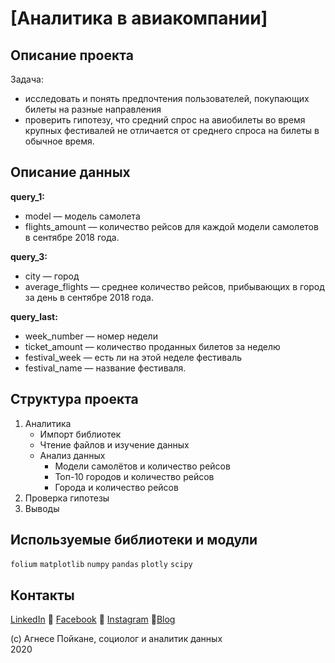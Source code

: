 # [Аналитика в авиакомпании]

## Описание проекта

Задача:

- исследовать и понять предпочтения пользователей, покупающих билеты на разные направления
- проверить гипотезу, что средний спрос на авиобилеты во время крупных фестивалей не отличается от среднего спроса на билеты в обычное время.


## Описание данных

**query_1:**
- model — модель самолета
- flights_amount — количество рейсов для каждой модели самолетов в сентябре 2018 года.

**query_3:**
- city — город
- average_flights — среднее количество рейсов, прибывающих в город за день в сентябре 2018 года.

**query_last:**
- week_number — номер недели
- ticket_amount — количество проданных билетов за неделю
- festival_week — есть ли на этой неделе фестиваль
- festival_name — название фестиваля.

## Структура проекта

1. Аналитика
	- Импорт библиотек
	- Чтение файлов и изучение данных
	- Анализ данных
		- Модели самолётов и количество рейсов
		- Топ-10 городов и количество рейсов
		- Города и количество рейсов
2. Проверка гипотезы
3. Выводы


## Используемые библиотеки и модули
`folium` `matplotlib` `numpy` `pandas` `plotly` `scipy`

## Контакты

[LinkedIn](https://www.linkedin.com/in/agnese-poikane/) 
:small_blue_diamond: [Facebook](https://www.facebook.com/agnese.poikane/)
:small_blue_diamond: [Instagram](https://www.instagram.com/poikaneagnese/)
:small_blue_diamond:[Blog](https://blog.agnesepoikane.com/)

(c) Агнесе Пойкане, cоциолог и аналитик данных
<br>2020

